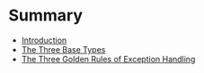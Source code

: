 # Summary

* [Introduction](README.md)
* [The Three Base Types](the-three-base-types-of-java-exceptions.md)
* [The Three Golden Rules of Exception Handling](the-three-golden-rules-of-exception-handling.md)

